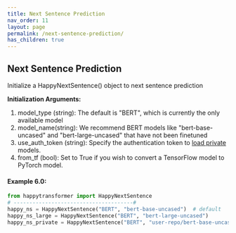 ```yaml
---
title: Next Sentence Prediction 
nav_order: 11
layout: page
permalink: /next-sentence-prediction/
has_children: true
---
```



## Next Sentence Prediction  

Initialize a HappyNextSentence() object to next sentence prediction  

**Initialization Arguments:**
 1. model_type (string): The default is "BERT", which is currently the only available model 
 2. model_name(string): We recommend  BERT models like 
 "bert-base-uncased" and "bert-large-uncased" that have not been finetuned  
 3. use_auth_token (string): Specify the authentication token to 
       [load private](https://huggingface.co/transformers/model_sharing.html) models. 
 4. from_tf (bool): Set to True if you wish to convert a TensorFlow model to PyTorch model.

#### Example 6.0:
```python
from happytransformer import HappyNextSentence
# --------------------------------------#
happy_ns = HappyNextSentence("BERT", "bert-base-uncased")  # default 
happy_ns_large = HappyNextSentence("BERT", "bert-large-uncased") 
happy_ns_private = HappyNextSentence("BERT", "user-repo/bert-base-uncased", use_auth_token="123abc")
```
